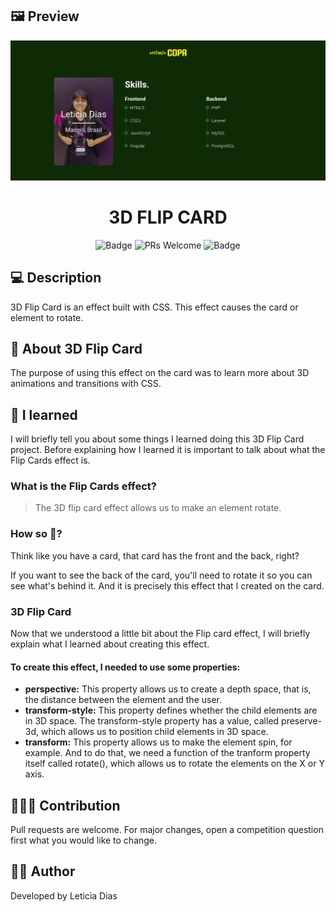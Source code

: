 ## 🖼️ Preview

![3D-Flip-Card](/assets/images/preview.png)

<h1 align="center">3D FLIP CARD</h1>

<div align="center">

![Badge](https://img.shields.io/badge/App-3DFLIPCARD-%2322c55e?style=flat-square&logo=ghost)
![PRs Welcome](https://img.shields.io/badge/PRs-welcome-brightgreen.svg?style=flat-square)
![Badge](https://img.shields.io/github/license/Mikkaiser/blog-techknowledge-front?style=flat-square)

</div>

## 💻 Description

<p>3D Flip Card is an effect built with CSS. This effect causes the card or element to rotate.</p>

## 📖 About 3D Flip Card

<p>
    The purpose of using this effect on the card was to learn more about 3D animations and transitions with CSS.
</p>

## 📝 I learned

<p>I will briefly tell you about some things I learned doing this 3D Flip Card project. Before explaining how I learned it is important to talk about what the Flip Cards effect is.</p>

### What is the Flip Cards effect?

> The 3D flip card effect allows us to make an element rotate.

### How so 🤔?

<p>Think like you have a card, that card has the front and the back, right?</p>
<p>If you want to see the back of the card, you'll need to rotate it so you can see what's behind it. And it is precisely this effect that I created on the card.</p>

### 3D Flip Card

<p>Now that we understood a little bit about the Flip card effect, I will briefly explain what I learned about creating this effect.</p>

#### To create this effect, I needed to use some properties:

- **perspective:** This property allows us to create a depth space, that is, the distance between the element and the user.
- **transform-style:** This property defines whether the child elements are in 3D space. The transform-style property has a value, called preserve-3d, which allows us to position child elements in 3D space.
- **transform:** This property allows us to make the element spin, for example. And to do that, we need a function of the tranform property itself called rotate(), which allows us to rotate the elements on the X or Y axis.

## 🧑‍🚀🚀 Contribution

<p>Pull requests are welcome. For major changes, open a competition question first what you would like to change.</p>

## 👩‍💻 Author

<p>Developed by Leticia Dias</p>
